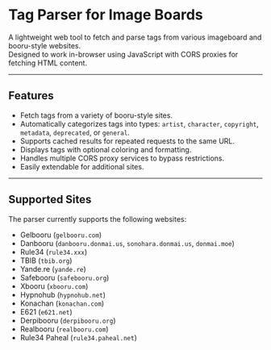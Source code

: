 # Tag Parser for Image Boards

A lightweight web tool to fetch and parse tags from various imageboard and booru-style websites.  
Designed to work in-browser using JavaScript with CORS proxies for fetching HTML content.

---

## Features

- Fetch tags from a variety of booru-style sites.
- Automatically categorizes tags into types: `artist`, `character`, `copyright`, `metadata`, `deprecated`, or `general`.
- Supports cached results for repeated requests to the same URL.
- Displays tags with optional coloring and formatting.
- Handles multiple CORS proxy services to bypass restrictions.
- Easily extendable for additional sites.

---

## Supported Sites

The parser currently supports the following websites:

- Gelbooru (`gelbooru.com`)
- Danbooru (`danbooru.donmai.us`, `sonohara.donmai.us`, `donmai.moe`)
- Rule34 (`rule34.xxx`)
- TBIB (`tbib.org`)
- Yande.re (`yande.re`)
- Safebooru (`safebooru.org`)
- Xbooru (`xbooru.com`)
- Hypnohub (`hypnohub.net`)
- Konachan (`konachan.com`)
- E621 (`e621.net`)
- Derpibooru (`derpibooru.org`)
- Realbooru (`realbooru.com`)
- Rule34 Paheal (`rule34.paheal.net`)
